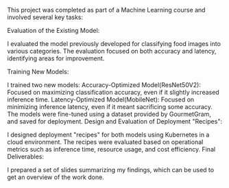 This project was completed as part of a Machine Learning course and involved several key tasks:

Evaluation of the Existing Model:

I evaluated the model previously developed for classifying food images into various categories. The evaluation focused on both accuracy and latency, identifying areas for improvement.

Training New Models:

I trained two new models:
Accuracy-Optimized Model(ResNet50V2): Focused on maximizing classification accuracy, even if it slightly increased inference time.
Latency-Optimized Model(MobileNet): Focused on minimizing inference latency, even if it meant sacrificing some accuracy.
The models were fine-tuned using a dataset provided by GourmetGram, and saved for deployment.
Design and Evaluation of Deployment "Recipes":

I designed deployment "recipes" for both models using Kubernetes in a cloud environment.
The recipes were evaluated based on operational metrics such as inference time, resource usage, and cost efficiency.
Final Deliverables:

I prepared a set of slides summarizing my findings, which can be used to get an overview of the work done.
